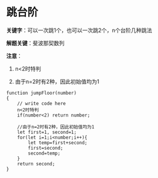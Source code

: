 # 跳台阶

**关键字**：可以一次跳1个，也可以一次跳2个，n个台阶几种跳法

**解题关键**：斐波那契数列

**注意**：

1. n<2时特判

2. 由于n=2时有2种，因此初始值均为1

```
function jumpFloor(number)
{
    // write code here
    n<2时特判
    if(number<2) return number;
    
    //由于n=2时有2种，因此初始值均为1
    let first=1, second=1;
    for(let i=1;i<number;i++){
        let temp=first+second;
        first=second;
        second=temp;
    }
    return second;
}
```

